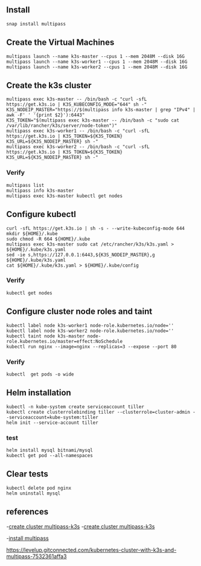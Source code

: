 ## Install
```
snap install multipass
```

## Create the Virtual Machines
```
multipass launch --name k3s-master --cpus 1 --mem 2048M --disk 16G
multipass launch --name k3s-worker1 --cpus 1 --mem 2048M --disk 16G
multipass launch --name k3s-worker2 --cpus 1 --mem 2048M --disk 16G
```

## Create the k3s cluster
```
multipass exec k3s-master -- /bin/bash -c "curl -sfL https://get.k3s.io | K3S_KUBECONFIG_MODE="644" sh -"
K3S_NODEIP_MASTER="https://$(multipass info k3s-master | grep "IPv4" | awk -F' ' '{print $2}'):6443"
K3S_TOKEN="$(multipass exec k3s-master -- /bin/bash -c "sudo cat /var/lib/rancher/k3s/server/node-token")"
multipass exec k3s-worker1 -- /bin/bash -c "curl -sfL https://get.k3s.io | K3S_TOKEN=${K3S_TOKEN} K3S_URL=${K3S_NODEIP_MASTER} sh -"
multipass exec k3s-worker2 -- /bin/bash -c "curl -sfL https://get.k3s.io | K3S_TOKEN=${K3S_TOKEN} K3S_URL=${K3S_NODEIP_MASTER} sh -"
```

### Verify 
```
multipass list
multipass info k3s-master
multipass exec k3s-master kubectl get nodes
```

## Configure kubectl
```
curl -sfL https://get.k3s.io | sh -s - --write-kubeconfig-mode 644
mkdir ${HOME}/.kube
sudo chmod -R 664 ${HOME}/.kube
multipass exec k3s-master sudo cat /etc/rancher/k3s/k3s.yaml > ${HOME}/.kube/k3s.yaml
sed -ie s,https://127.0.0.1:6443,${K3S_NODEIP_MASTER},g ${HOME}/.kube/k3s.yaml
cat ${HOME}/.kube/k3s.yaml > ${HOME}/.kube/config
```

### Verify
```
kubectl get nodes
```

## Configure cluster node roles and taint
```
kubectl label node k3s-worker1 node-role.kubernetes.io/node=''
kubectl label node k3s-worker2 node-role.kubernetes.io/node=''
kubectl taint node k3s-master node-role.kubernetes.io/master=effect:NoSchedule 
kubectl run nginx --image=nginx --replicas=3 --expose --port 80
```
### Verify
```
kubectl  get pods -o wide
```

##  Helm installation
```
kubectl -n kube-system create serviceaccount tiller
kubectl create clusterrolebinding tiller --clusterrole=cluster-admin --serviceaccount=kube-system:tiller
helm init --service-account tiller
``` 

###  test
```
helm install mysql bitnami/mysql
kubectl get pod --all-namespaces
```

## Clear tests
```
kubectl delete pod nginx
helm uninstall mysql
```

<!-- 
## Clean up your cluster
```
multipass stop k3s-master k3s-worker1 k3s-worker2
multipass delete k3s-master k3s-worker1 k3s-worker2
multipass purge
``` 
-->


## references
-[create cluster multipass-k3s](https://levelup.gitconnected.com/kubernetes-cluster-with-k3s-and-multipass-7532361affa3)
-[create cluster multipass-k3s](https://andreipope.github.io/tutorials/create-a-cluster-with-multipass-and-k3s)

-[install multipass](https://multipass.run/docs/installing-on-linux) 


https://levelup.gitconnected.com/kubernetes-cluster-with-k3s-and-multipass-7532361affa3

